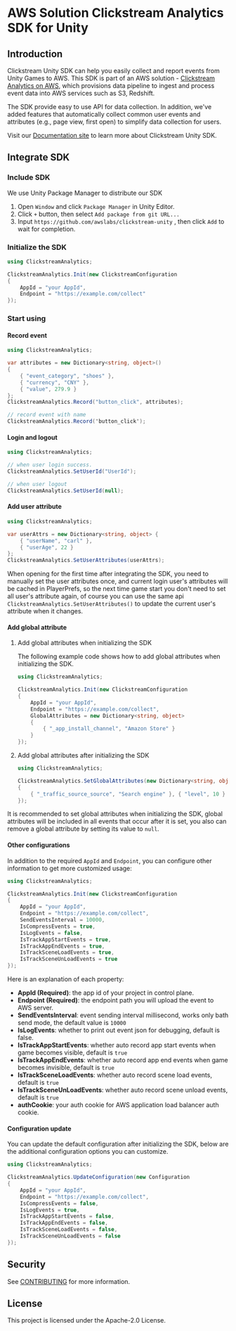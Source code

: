 # AWS Solution Clickstream Analytics SDK for Unity

## Introduction

Clickstream Unity SDK can help you easily collect and report events from Unity Games to AWS. This SDK is part of an AWS solution - [Clickstream Analytics on AWS](https://github.com/awslabs/clickstream-analytics-on-aws), which provisions data pipeline to ingest and process event data into AWS services such as S3, Redshift.

The SDK provide easy to use API for data collection. In addition, we've added features that automatically collect common user events and attributes (e.g., page view, first open) to simplify data collection for users.

Visit our [Documentation site](https://awslabs.github.io/clickstream-analytics-on-aws/en/latest/sdk-manual/unity/) to learn more about Clickstream Unity SDK.

## Integrate SDK

### Include SDK

We use Unity Package Manager to distribute our SDK

1. Open `Window` and click `Package Manager` in Unity Editor.
2. Click `+` button, then select `Add package from git URL...`
3. Input `https://github.com/awslabs/clickstream-unity` , then click `Add` to wait for completion.

### Initialize the SDK

```c#
using ClickstreamAnalytics;

ClickstreamAnalytics.Init(new ClickstreamConfiguration
{
    AppId = "your AppId",
    Endpoint = "https://example.com/collect"
});
```

### Start using

#### Record event

```c#
using ClickstreamAnalytics;

var attributes = new Dictionary<string, object>()
{
    { "event_category", "shoes" },
    { "currency", "CNY" },
    { "value", 279.9 }
};
ClickstreamAnalytics.Record("button_click", attributes);

// record event with name
ClickstreamAnalytics.Record('button_click');
```

#### Login and logout

```c#
using ClickstreamAnalytics;

// when user login success.
ClickstreamAnalytics.SetUserId("UserId");

// when user logout
ClickstreamAnalytics.SetUserId(null);
```

#### Add user attribute

```c#
using ClickstreamAnalytics;

var userAttrs = new Dictionary<string, object> {
    { "userName", "carl" },
    { "userAge", 22 }
};
ClickstreamAnalytics.SetUserAttributes(userAttrs);
```

When opening for the first time after integrating the SDK, you need to manually set the user attributes once, and current login user's attributes will be cached in PlayerPrefs, so the next time game start you don't need to set all user's attribute again, of course you can use the same api `ClickstreamAnalytics.SetUserAttributes()` to update the current user's attribute when it changes.

#### Add global attribute

1. Add global attributes when initializing the SDK

   The following example code shows how to add global attributes when initializing the SDK.

   ```c#
   using ClickstreamAnalytics;
   
   ClickstreamAnalytics.Init(new ClickstreamConfiguration
   {
       AppId = "your AppId",
       Endpoint = "https://example.com/collect",
       GlobalAttributes = new Dictionary<string, object>
       {
           { "_app_install_channel", "Amazon Store" }
       }
   });
   ```

2. Add global attributes after initializing the SDK

   ```c#
   using ClickstreamAnalytics;
   
   ClickstreamAnalytics.SetGlobalAttributes(new Dictionary<string, object>
   {
       { "_traffic_source_source", "Search engine" }, { "level", 10 }
   });
   ```

It is recommended to set global attributes when initializing the SDK, global attributes will be included in all events that occur after it is set, you also can remove a global attribute by setting its value to `null`.

#### Other configurations

In addition to the required `AppId` and `Endpoint`, you can configure other information to get more customized usage:

```c#
using ClickstreamAnalytics;

ClickstreamAnalytics.Init(new ClickstreamConfiguration
{
    AppId = "your AppId",
    Endpoint = "https://example.com/collect",
    SendEventsInterval = 10000,
    IsCompressEvents = true,
    IsLogEvents = false,
    IsTrackAppStartEvents = true,
    IsTrackAppEndEvents = true,
    IsTrackSceneLoadEvents = true,
    IsTrackSceneUnLoadEvents = true
});
```

Here is an explanation of each property:

- **AppId (Required)**: the app id of your project in control plane.
- **Endpoint (Required)**: the endpoint path you will upload the event to AWS server.
- **SendEventsInterval**: event sending interval millisecond, works only bath send mode, the default value is `10000`
- **IsLogEvents**: whether to print out event json for debugging, default is false.
- **IsTrackAppStartEvents**: whether auto record app start events when game becomes visible, default is `true`
- **IsTrackAppEndEvents**: whether auto record app end events when game becomes invisible, default is `true`
- **IsTrackSceneLoadEvents**: whether auto record scene load events, default is `true`
- **IsTrackSceneUnLoadEvents**: whether auto record scene unload events, default is `true`
- **authCookie**: your auth cookie for AWS application load balancer auth cookie.

#### Configuration update

You can update the default configuration after initializing the SDK, below are the additional configuration options you can customize.

```c#
using ClickstreamAnalytics;

ClickstreamAnalytics.UpdateConfiguration(new Configuration
{
    AppId = "your AppId",
    Endpoint = "https://example.com/collect",
    IsCompressEvents = false,
    IsLogEvents = true,
    IsTrackAppStartEvents = false,
    IsTrackAppEndEvents = false,
    IsTrackSceneLoadEvents = false,
    IsTrackSceneUnLoadEvents = false
});
```

## Security

See [CONTRIBUTING](CONTRIBUTING.md#security-issue-notifications) for more information.

## License

This project is licensed under the Apache-2.0 License.
